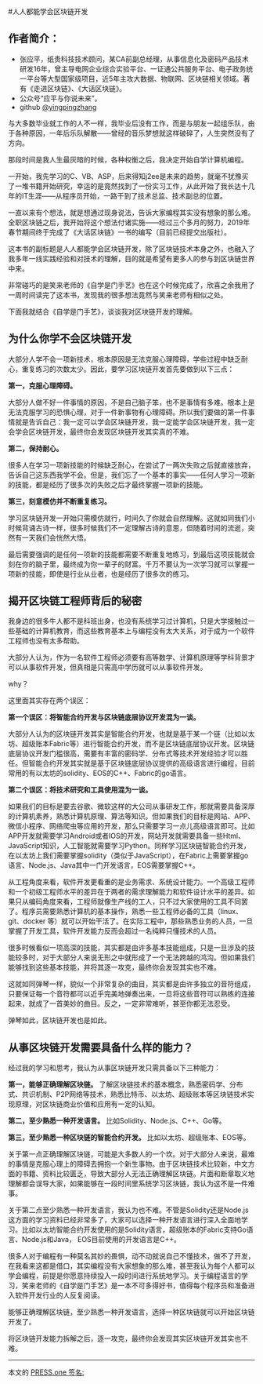 #人人都能学会区块链开发

## 作者简介：
* 张应平，纸贵科技技术顾问，某CA前副总经理，从事信息化及密码产品技术研发16年，曾主导电网企业综合实验平台、一证通公共服务平台、电子政务统一平台等大型国家级项目，近5年主攻大数据、物联网、区块链相关领域。著有《走进区块链》、《大话区块链》。
* 公众号“应平与你说未来”。
* github [@yingpingzhang](https://github.com/yingpingzhang)

与大多数毕业就工作的人不一样，我毕业后没有工作，而是与朋友一起组乐队，由于各种原因，一年后乐队解散——曾经的音乐梦想就这样破碎了，人生突然没有了方向。

那段时间是我人生最灰暗的时候，各种权衡之后，我决定开始自学计算机编程。

一开始，我先学习的C、VB、ASP，后来得知j2ee是未来的趋势，就毫不犹豫买了一堆书籍开始研究，幸运的是竟然找到了一份实习工作，从此开始了我长达十几年的IT生涯——从程序员开始，一路干到了技术总监、技术副总的位置。

一直以来有个想法，就是想通过现身说法，告诉大家编程其实没有想象的那么难。全职区块链之后，我开始将这个想法付诸实施——经过三个多月的努力，2019年春节期间终于完成了《大话区块链》一书的编写（目前已经提交出版社）。

这本书的副标题是人人都能学会区块链开发，除了区块链技术本身之外，也融入了我多年一线实践经验和对技术的理解，目的就是希望有更多人的参与到区块链世界中来。

非常碰巧的是笑来老师的《自学是门手艺》也在这个时候完成了，欣喜之余我用了一周时间读完了这本书，发现我的很多想法竟然与笑来老师有相似之处。

下面我就结合《自学是门手艺》，谈谈我对区块链开发的理解。

## 为什么你学不会区块链开发

大部分人学不会一项新技术，根本原因是无法克服心理障碍，学些过程中缺乏耐心，重复练习的次数太少。因此，要学习区块链开发首先要做到以下三点：

**第一，克服心理障碍。**

大部分人做不好一件事情的原因，不是自己脑子笨，也不是事情有多难。根本上是无法克服学习的恐惧心理，对于一件新事物有心理障碍。所以我们要做的第一件事情就是告诉自己：我一定可以学会区块链开发，我一定能学会区块链开发，我一定会学会区块链开发，最终你会发现区块链开发其实真的不难。

**第二，保持耐心。**

很多人在学习一项新技能的时候缺乏耐心，在尝试了一两次失败之后就直接放弃，告诉自己这东西我学不会。但是，我们忘了一个基本的事实——任何人学习一项新的技能，都是经历了很多次的失败之后才最终掌握一项新的技能。

**第三，刻意模仿并不断重复练习。**

学习区块链开发一开始只需模仿就行，时间久了你就会自然理解。这就如同我们小时候背诵古诗一样，很多时候我们不一定理解古诗的意思，但随着时间的流逝，突然有一天我们会恍然大悟。

最后需要强调的是任何一项新的技能都需要不断重复地练习，到最后这项技能就会刻在你的脑子里，最终成为你一辈子的财富。千万不要认为一次学习就可以掌握一项新的技能，即使是行业从业者，也是经历了很多次的练习。

## 揭开区块链工程师背后的秘密

我身边的很多牛人都不是科班出身，也没有系统学习过计算机，只是大学接触过一些基础的计算机教育，而这些教育基本上与编程没有太大关系，对于成为一个软件工程师也没有太多帮助。

大部分人认为，作为一名软件工程师必须要有高等数学、计算机原理等学科背景才可以从事软件开发，但真相是只需高中学历就可以从事软件开发。

why？

这里面其实存在两个误区：

**第一个误区：将智能合约开发与区块链底层协议开发混为一谈。**

大部分人认为的区块链开发其实是智能合约开发，也就是基于某一个链（比如以太坊、超级账本Fabric等）进行智能合约开发，而不是区块链底层协议开发。区块链底层协议开发门槛很高，需要有丰富的密码学、分布式等技术开发经验才可以胜任。但智能合约开发其实就是基于区块链底层协议提供的高级语言进行编程，目前常用的有以太坊的solidity、EOS的C++、Fabric的go语言。

**第二个误区：将技术研究和工具使用混为一谈。**

如果我们的目标是要去谷歌、微软这样的大公司从事研发工作，那就需要具备深厚的计算机素养，熟悉计算机原理、算法等知识。但如果我们的目标是网站、APP、微信小程序、网络爬虫等应用的开发，那么只需要学习一点儿高级语言即可。比如APP开发就需要学习Android或者IOS的开发，网站开发就需要具备一些Html、JavaScript知识，人工智能就需要学习Python。同样学习区块链智能合约开发，在以太坊上我们需要掌握solidity（类似于JavaScript），在Fabric上需要掌握go语言、Node.js、Java其中一门开发语言，EOS需要掌握C++。

从工程角度来看，软件开发更看重的是业务需求、系统设计能力。一个高级工程师和一个初级工程师水平的差异在于两者的需求理解能力和软件设计水平的差异。如果只从编码角度来看，工程师就像生产线的工人，只不过大家使用的工具不同罢了。程序员需要熟悉计算机的基本操作，熟悉一些工程师必备的工具（linux、git、docker 等）就可以开始干活了。在实际工程中，那些熟悉业务的人员，一旦掌握了开发工具，软件开发能力反而会超过一名纯粹只懂技术的人员。

很多时候看似一项高深的技能，其实都是由许多基本技能组成，只是一旦涉及的技能较多时，对于大部分人来说无形之中就形成了一个无法跨越的鸿沟。但如果我们能够找到这些基本技能，并将其逐一攻克，最终你会发现其实也不难。

这就如同弹琴一样，貌似一个非常复杂的曲目，其实都是由许多独立的音符组成，只要保证每一个音符都可以近乎完美地弹奏出来，一旦将这些音符可以熟练的连接起来，就成了一首美妙的曲目。反之，一定非常难听，甚至你都无法忍受。

弹琴如此，区块链开发也是如此。

## 从事区块链开发需要具备什么样的能力？

经过我的学习和思考，我认为从事区块链开发只需具备以下三种能力：

**第一，能够正确理解区块链。** 了解区块链技术的基本概念，熟悉密码学、分布式、共识机制、P2P网络等技术，熟悉比特币、以太坊、超级账本等区块链技术实现原理，对区块链商业价值和应用有一定的认知。

**第二，至少熟悉一种开发语言。** 比如Solidity、Node.js、C++、Go等。

**第三，至少熟悉一种区块链的智能合约开发。** 比如以太坊、超级账本、EOS等。

关于第一点正确理解区块链，可能是大多数人的一个坎。对于大部分人来说，最难的事情是克服心理上的障碍去拥抱一个新生事物。由于区块链技术比较新，中文方面的书籍、资料比较匮乏，导致大部分人无法正确理解区块链。片面和断章取义地理解都会误导大家，如果能够在一段时间里系统学习区块链，我认为这不是一件难事。

关于第二点至少熟悉一种开发语言，我认为也不难。不管是Solidity还是Node.js这方面的学习资料已经非常多了，大家可以选择一种开发语言进行深入全面地学习。比如以太坊智能合约开发使用的是Solidity语言，超级账本的Fabric支持Go语言、Node.js和Java， EOS目前使用的开发语言是C++。

很多人对于编程有一种莫名其妙的畏惧，动不动就说自己不懂技术，做不了开发，在我看来这都是借口，其实编程没有大家想象的那么难，甚至我认为每个人都可以学会编程，前提是你愿意持续投入一段时间进行系统地学习。关于编程语言的学习，笑来老师的《自学是门手艺》是一本不可多得好书，值得每个程序员和准备进入软件开发行业的人反复阅读。

能够正确理解区块链，至少熟悉一种开发语言，选择一种区块链就可以开始区块链开发了。

将区块链开发能力拆解之后，逐一攻克，最终你会发现其实区块链开发其实也不难。

---

本文的 [PRESS.one 签名:](
https://press.one/file/v?s=6bda0a9a51e7898dc8327ec9ce932b1a3a35853802d0691eb7d58da5a45b5e467efc4c0afbedda1808e0cee721dbfc48bd01e8a57618a1defd8dad3df07096c21&h=62fd91973e7dcad9e223a96a3a53bf1baacf0b3d80fe41c0d0a36a203cbb8838&a=2f573b23270dcb8208a3bd60e270204e97365f80&f=P1&v=3)
